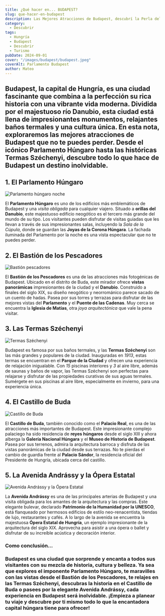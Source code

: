 ```yaml
---
title: ¿Qué hacer en... BUDAPEST?
slug: que-hacer-en-budapest
description: Las Mejores Atracciones de Budapest, descubrí la Perla del Danubio.
category:
  - Descubrir
tags:
  - Hungría
  - Budapest
  - Descubrir
  - Turismo
pubDate: 2024-09-01
cover: "/images/budapest/budapest.jpeg"
coverAlt: Parlamento Budapest
author: Mateo
---
```


## Budapest, la capital de Hungría, es una ciudad fascinante que combina a la perfección su rica historia con una vibrante vida moderna. Dividida por el majestuoso río Danubio, esta ciudad está llena de impresionantes monumentos, relajantes baños termales y una cultura única. En esta nota, exploraremos las mejores atracciones de Budapest que no te puedes perder. Desde el icónico Parlamento Húngaro hasta las históricas Termas Széchenyi, descubre todo lo que hace de Budapest un destino inolvidable.

## 1. El Parlamento Húngaro 
<img src="/images/budapest/parlamento-hungaro-noche.jpeg" alt="Parlamento húngaro noche">

El **Parlamento Húngaro** es uno de los edificios más emblemáticos de Budapest y una *visita obligada* para cualquier viajero. Situado a **orillas del Danubio**, este majestuoso edificio neogótico es el tercero más grande del mundo de su tipo. Los visitantes pueden disfrutar de visitas guiadas que les llevan a través de sus impresionantes salas, incluyendo la *Sala de la Cúpula*, donde se guardan las **Joyas de la Corona Húngara**. La fachada iluminada del Parlamento por la noche es una vista espectacular que no te puedes perder.

## 2. El Bastión de los Pescadores 
<img src="/images/budapest/bastion-pescadores.webp" alt="Bastión pescadores">

El **Bastión de los Pescadores** es una de las atracciones más fotogénicas de Budapest. Ubicado en el distrito de Buda, este mirador ofrece **vistas panorámicas** impresionantes de la ciudad y el **Danubio**. Construido a finales del siglo XIX, su diseño neogótico y neorrománico parece sacado de un cuento de hadas. Pasea por sus torres y terrazas para disfrutar de las mejores vistas del **Parlamento** y el **Puente de las Cadenas**. Muy cerca se encuentra la **Iglesia de Matías**, otra *joya arquitectónica* que vale la pena visitar.

## 3. Las Termas Széchenyi 
<img src="/images/budapest/termas-szechenyi.avif" alt="Termas Széchenyi">

Budapest es famosa por sus baños termales, y las **Termas Széchenyi** son las más grandes y populares de la ciudad. Inauguradas en *1913*, estas termas se encuentran en el **Parque de la Ciudad** y ofrecen una experiencia de relajación inigualable. Con *15* piscinas interiores y *3* al aire libre, además de saunas y baños de vapor, las Termas Széchenyi son perfectas para relajarse y disfrutar de las propiedades curativas de sus aguas termales. Sumérgete en sus piscinas al aire libre, especialmente en invierno, para una experiencia única.

## 4. El Castillo de Buda 
<img src="/images/budapest/castillo-buda.jpg" alt="Castillo de Buda ">

El **Castillo de Buda**, también conocido como el **Palacio Real**, es una de las atracciones más importantes de Budapest. Este impresionante complejo palaciego ha sido residencia de **reyes húngaros** desde el siglo XIII y ahora alberga la **Galería Nacional Húngara** y el **Museo de Historia de Budapest**. Pasea por sus terrenos, admira la arquitectura barroca y disfruta de las vistas panorámicas de la ciudad desde sus terrazas. No te pierdas el cambio de guardia frente al **Palacio Sándor**, la residencia oficial del Presidente de Hungría, ubicada cerca del castillo.

## 5. La Avenida Andrássy y la Ópera Estatal 
<img src="/images/budapest/avenida-opera.jpg" alt="Avenida Andrássy y la Ópera Estatal">

La **Avenida Andrássy** es una de las principales arterias de Budapest y una visita obligada para los amantes de la arquitectura y las compras. Este elegante bulevar, declarado **Patrimonio de la Humanidad por la UNESCO**, está flanqueado por hermosos edificios de estilo neo-renacentista, tiendas de lujo, restaurantes y cafés. A lo largo de la avenida se encuentra la majestuosa **Ópera Estatal de Hungría**, un ejemplo impresionante de la arquitectura del siglo XIX. Aprovecha para asistir a una ópera o ballet y disfrutar de su increíble acústica y decoración interior.

### Como conclusión... 

### Budapest es una ciudad que sorprende y encanta a todos sus visitantes con su mezcla de historia, cultura y belleza. Ya sea que explores el imponente Parlamento Húngaro, te maravilles con las vistas desde el Bastión de los Pescadores, te relajes en las Termas Széchenyi, descubras la historia en el Castillo de Buda o pasees por la elegante Avenida Andrássy, cada experiencia en Budapest será inolvidable. ¡Empieza a planear tu viaje y descubre por ti mismo todo lo que la encantadora capital húngara tiene para ofrecer!


